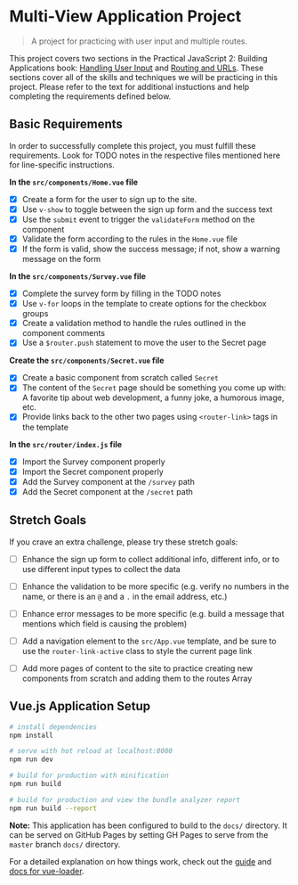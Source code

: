 # Multi-View Application Project

> A project for practicing with user input and multiple routes.

This project covers two sections in the Practical JavaScript 2: Building Applications
book: [Handling User Input](https://shawnr.gitbooks.io/practical-javascript-2-building-applications/handling-user-input/) and [Routing and URLs](https://shawnr.gitbooks.io/practical-javascript-2-building-applications/routing-urls/). These sections cover
all of the skills and techniques we will be practicing in this project. Please
refer to the text for additional instuctions and help completing the requirements
defined below.

## Basic Requirements
In order to successfully complete this project, you must fulfill these requirements. Look for TODO notes in the respective files mentioned here for line-specific instructions.

**In the `src/components/Home.vue` file**
- [X] Create a form for the user to sign up to the site.
- [X] Use `v-show` to toggle between the sign up form and the success text
- [X] Use the `submit` event to trigger the `validateForm` method on the component
- [X] Validate the form according to the rules in the `Home.vue` file
- [X] If the form is valid, show the success message; if not, show a warning message on the form

**In the `src/components/Survey.vue` file**
- [X] Complete the survey form by filling in the TODO notes
- [X] Use `v-for` loops in the template to create options for the checkbox groups
- [X] Create a validation method to handle the rules outlined in the component comments
- [X] Use a `$router.push` statement to move the user to the Secret page

**Create the `src/components/Secret.vue` file**
- [X] Create a basic component from scratch called `Secret`
- [X] The content of the `Secret` page should be something you come up with: A favorite tip about web development, a funny joke, a humorous image, etc.
- [X] Provide links back to the other two pages using `<router-link>` tags in the template

**In the `src/router/index.js` file**
- [X] Import the Survey component properly
- [X] Import the Secret component properly
- [X] Add the Survey component at the `/survey` path
- [X] Add the Secret component at the `/secret` path

## Stretch Goals
If you crave an extra challenge, please try these stretch goals:

- [ ] Enhance the sign up form to collect additional info, different info, or to use different input types to collect the data
- [ ] Enhance the validation to be more specific (e.g. verify no numbers in the name, or there is an `@` and a `.` in the email address, etc.)
- [ ] Enhance error messages to be more specific (e.g. build a message that mentions which field is causing the problem)
- [ ] Add a navigation element to the `src/App.vue` template, and be sure to use the `router-link-active` class to style the current page link
- [ ] Add more pages of content to the site to practice creating new components from scratch and adding them to the routes Array


## Vue.js Application Setup

``` bash
# install dependencies
npm install

# serve with hot reload at localhost:8080
npm run dev

# build for production with minification
npm run build

# build for production and view the bundle analyzer report
npm run build --report
```

**Note:** This application has been configured to build to the `docs/` directory. It can be served on GitHub Pages by setting GH Pages to serve from the `master` branch `docs/` directory.

For a detailed explanation on how things work, check out the [guide](http://vuejs-templates.github.io/webpack/) and [docs for vue-loader](http://vuejs.github.io/vue-loader).
